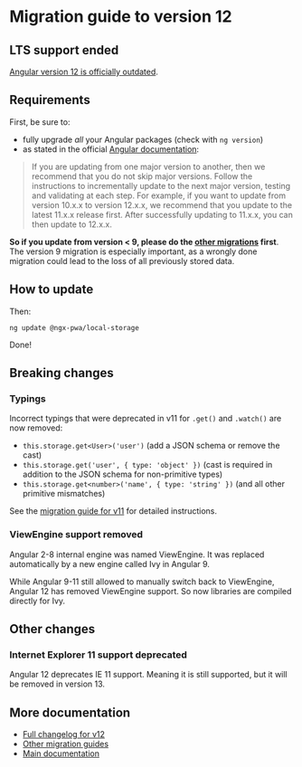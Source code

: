 # Migration guide to version 12

## LTS support ended

[Angular version 12 is officially outdated](https://angular.io/guide/releases).

## Requirements

First, be sure to:
- fully upgrade *all* your Angular packages (check with `ng version`)
- as stated in the official [Angular documentation](https://angular.io/guide/releases):

> If you are updating from one major version to another, then we recommend that you do not skip major versions. Follow the instructions to incrementally update to the next major version, testing and validating at each step. For example, if you want to update from version 10.x.x to version 12.x.x, we recommend that you update to the latest 11.x.x release first. After successfully updating to 11.x.x, you can then update to 12.x.x.

**So if you update from version < 9, please do the [other migrations](../MIGRATION.md) first**. The version 9 migration is especially important, as a wrongly done migration could lead to the loss of all previously stored data.

## How to update

Then:

```
ng update @ngx-pwa/local-storage
```

Done!

## Breaking changes

### Typings

Incorrect typings that were deprecated in v11 for `.get()` and `.watch()` are now removed:
- `this.storage.get<User>('user')` (add a JSON schema or remove the cast)
- `this.storage.get('user', { type: 'object' })` (cast is required in addition to the JSON schema for non-primitive types)
- `this.storage.get<number>('name', { type: 'string' })` (and all other primitive mismatches)

See the [migration guide for v11](./MIGRATION_TO_V11.md) for detailed instructions.

### ViewEngine support removed

Angular 2-8 internal engine was named ViewEngine. It was replaced automatically by a new engine called Ivy in Angular 9.

While Angular 9-11 still allowed to manually switch back to ViewEngine, Angular 12 has removed ViewEngine support. So now libraries are compiled directly for Ivy.

## Other changes

### Internet Explorer 11 support deprecated

Angular 12 deprecates IE 11 support. Meaning it is still supported, but it will be removed in version 13.

## More documentation

- [Full changelog for v12](../CHANGELOG.md)
- [Other migration guides](../MIGRATION.md)
- [Main documentation](../README.md)
